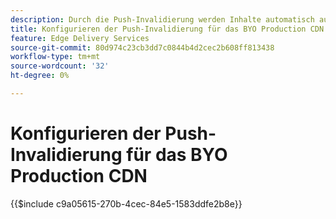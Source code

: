```yaml
---
description: Durch die Push-Invalidierung werden Inhalte automatisch aus dem Produktions-CDN des Kunden gelöscht (z. B. "www.yourdomain.com"), sobald ein Autor Inhaltsänderungen veröffentlicht.
title: Konfigurieren der Push-Invalidierung für das BYO Production CDN
feature: Edge Delivery Services
source-git-commit: 80d974c23cb3dd7c0844b4d2cec2b608ff813438
workflow-type: tm+mt
source-wordcount: '32'
ht-degree: 0%

---
```


# Konfigurieren der Push-Invalidierung für das BYO Production CDN

{{$include c9a05615-270b-4cec-84e5-1583ddfe2b8e}}